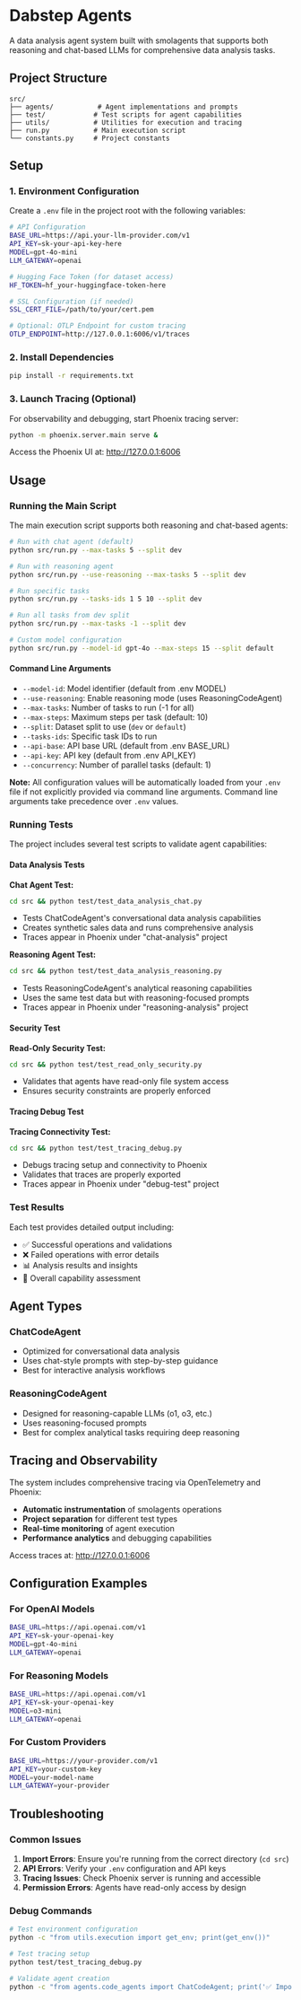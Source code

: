 # Dabstep Agents

A data analysis agent system built with smolagents that supports both reasoning and chat-based LLMs for comprehensive data analysis tasks.

## Project Structure

```
src/
├── agents/           # Agent implementations and prompts
├── test/            # Test scripts for agent capabilities
├── utils/           # Utilities for execution and tracing
├── run.py           # Main execution script
└── constants.py     # Project constants
```

## Setup

### 1. Environment Configuration

Create a `.env` file in the project root with the following variables:

```bash
# API Configuration
BASE_URL=https://api.your-llm-provider.com/v1
API_KEY=sk-your-api-key-here
MODEL=gpt-4o-mini
LLM_GATEWAY=openai

# Hugging Face Token (for dataset access)
HF_TOKEN=hf_your-huggingface-token-here

# SSL Configuration (if needed)
SSL_CERT_FILE=/path/to/your/cert.pem

# Optional: OTLP Endpoint for custom tracing
OTLP_ENDPOINT=http://127.0.0.1:6006/v1/traces
```

### 2. Install Dependencies

```bash
pip install -r requirements.txt
```

### 3. Launch Tracing (Optional)

For observability and debugging, start Phoenix tracing server:

```bash
python -m phoenix.server.main serve &
```

Access the Phoenix UI at: http://127.0.0.1:6006

## Usage

### Running the Main Script

The main execution script supports both reasoning and chat-based agents:

```bash
# Run with chat agent (default)
python src/run.py --max-tasks 5 --split dev

# Run with reasoning agent
python src/run.py --use-reasoning --max-tasks 5 --split dev

# Run specific tasks
python src/run.py --tasks-ids 1 5 10 --split dev

# Run all tasks from dev split
python src/run.py --max-tasks -1 --split dev

# Custom model configuration
python src/run.py --model-id gpt-4o --max-steps 15 --split default
```

#### Command Line Arguments

- `--model-id`: Model identifier (default from .env MODEL)
- `--use-reasoning`: Enable reasoning mode (uses ReasoningCodeAgent)
- `--max-tasks`: Number of tasks to run (-1 for all)
- `--max-steps`: Maximum steps per task (default: 10)
- `--split`: Dataset split to use (`dev` or `default`)
- `--tasks-ids`: Specific task IDs to run
- `--api-base`: API base URL (default from .env BASE_URL)
- `--api-key`: API key (default from .env API_KEY)
- `--concurrency`: Number of parallel tasks (default: 1)

**Note:** All configuration values will be automatically loaded from your `.env` file if not explicitly provided via command line arguments. Command line arguments take precedence over `.env` values.

### Running Tests

The project includes several test scripts to validate agent capabilities:

#### Data Analysis Tests

**Chat Agent Test:**
```bash
cd src && python test/test_data_analysis_chat.py
```
- Tests ChatCodeAgent's conversational data analysis capabilities
- Creates synthetic sales data and runs comprehensive analysis
- Traces appear in Phoenix under "chat-analysis" project

**Reasoning Agent Test:**
```bash
cd src && python test/test_data_analysis_reasoning.py
```
- Tests ReasoningCodeAgent's analytical reasoning capabilities  
- Uses the same test data but with reasoning-focused prompts
- Traces appear in Phoenix under "reasoning-analysis" project

#### Security Test

**Read-Only Security Test:**
```bash
cd src && python test/test_read_only_security.py
```
- Validates that agents have read-only file system access
- Ensures security constraints are properly enforced

#### Tracing Debug Test

**Tracing Connectivity Test:**
```bash
cd src && python test/test_tracing_debug.py
```
- Debugs tracing setup and connectivity to Phoenix
- Validates that traces are properly exported
- Traces appear in Phoenix under "debug-test" project

### Test Results

Each test provides detailed output including:
- ✅ Successful operations and validations
- ❌ Failed operations with error details  
- 📊 Analysis results and insights
- 🎯 Overall capability assessment

## Agent Types

### ChatCodeAgent
- Optimized for conversational data analysis
- Uses chat-style prompts with step-by-step guidance
- Best for interactive analysis workflows

### ReasoningCodeAgent  
- Designed for reasoning-capable LLMs (o1, o3, etc.)
- Uses reasoning-focused prompts
- Best for complex analytical tasks requiring deep reasoning

## Tracing and Observability

The system includes comprehensive tracing via OpenTelemetry and Phoenix:

- **Automatic instrumentation** of smolagents operations
- **Project separation** for different test types
- **Real-time monitoring** of agent execution
- **Performance analytics** and debugging capabilities

Access traces at: http://127.0.0.1:6006

## Configuration Examples

### For OpenAI Models
```bash
BASE_URL=https://api.openai.com/v1
API_KEY=sk-your-openai-key
MODEL=gpt-4o-mini
LLM_GATEWAY=openai
```

### For Reasoning Models
```bash
BASE_URL=https://api.openai.com/v1
API_KEY=sk-your-openai-key
MODEL=o3-mini
LLM_GATEWAY=openai
```

### For Custom Providers
```bash
BASE_URL=https://your-provider.com/v1
API_KEY=your-custom-key
MODEL=your-model-name
LLM_GATEWAY=your-provider
```

## Troubleshooting

### Common Issues

1. **Import Errors**: Ensure you're running from the correct directory (`cd src`)
2. **API Errors**: Verify your `.env` configuration and API keys
3. **Tracing Issues**: Check Phoenix server is running and accessible
4. **Permission Errors**: Agents have read-only access by design

### Debug Commands

```bash
# Test environment configuration
python -c "from utils.execution import get_env; print(get_env())"

# Test tracing setup
python test/test_tracing_debug.py

# Validate agent creation
python -c "from agents.code_agents import ChatCodeAgent; print('✅ Import successful')"
```